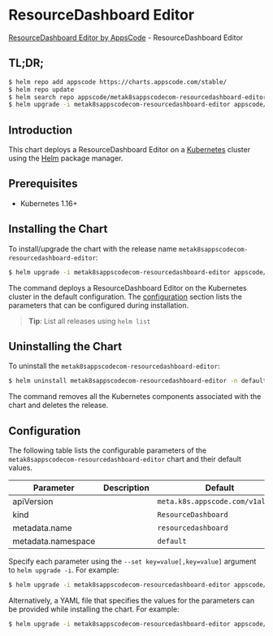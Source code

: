 # ResourceDashboard Editor

[ResourceDashboard Editor by AppsCode](https://byte.builders) - ResourceDashboard Editor

## TL;DR;

```bash
$ helm repo add appscode https://charts.appscode.com/stable/
$ helm repo update
$ helm search repo appscode/metak8sappscodecom-resourcedashboard-editor --version=v0.14.0
$ helm upgrade -i metak8sappscodecom-resourcedashboard-editor appscode/metak8sappscodecom-resourcedashboard-editor -n default --create-namespace --version=v0.14.0
```

## Introduction

This chart deploys a ResourceDashboard Editor on a [Kubernetes](http://kubernetes.io) cluster using the [Helm](https://helm.sh) package manager.

## Prerequisites

- Kubernetes 1.16+

## Installing the Chart

To install/upgrade the chart with the release name `metak8sappscodecom-resourcedashboard-editor`:

```bash
$ helm upgrade -i metak8sappscodecom-resourcedashboard-editor appscode/metak8sappscodecom-resourcedashboard-editor -n default --create-namespace --version=v0.14.0
```

The command deploys a ResourceDashboard Editor on the Kubernetes cluster in the default configuration. The [configuration](#configuration) section lists the parameters that can be configured during installation.

> **Tip**: List all releases using `helm list`

## Uninstalling the Chart

To uninstall the `metak8sappscodecom-resourcedashboard-editor`:

```bash
$ helm uninstall metak8sappscodecom-resourcedashboard-editor -n default
```

The command removes all the Kubernetes components associated with the chart and deletes the release.

## Configuration

The following table lists the configurable parameters of the `metak8sappscodecom-resourcedashboard-editor` chart and their default values.

|     Parameter      | Description |                   Default                   |
|--------------------|-------------|---------------------------------------------|
| apiVersion         |             | <code>meta.k8s.appscode.com/v1alpha1</code> |
| kind               |             | <code>ResourceDashboard</code>              |
| metadata.name      |             | <code>resourcedashboard</code>              |
| metadata.namespace |             | <code>default</code>                        |


Specify each parameter using the `--set key=value[,key=value]` argument to `helm upgrade -i`. For example:

```bash
$ helm upgrade -i metak8sappscodecom-resourcedashboard-editor appscode/metak8sappscodecom-resourcedashboard-editor -n default --create-namespace --version=v0.14.0 --set apiVersion=meta.k8s.appscode.com/v1alpha1
```

Alternatively, a YAML file that specifies the values for the parameters can be provided while
installing the chart. For example:

```bash
$ helm upgrade -i metak8sappscodecom-resourcedashboard-editor appscode/metak8sappscodecom-resourcedashboard-editor -n default --create-namespace --version=v0.14.0 --values values.yaml
```
